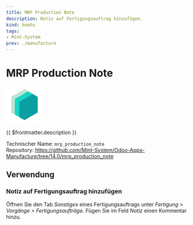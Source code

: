 ```yaml
---
title: MRP Production Note
description: Notiz auf Fertigungsauftrag hinzufügen.
kind: howto
tags:
- Mint-System
prev: ./manufacture
---
```

# MRP Production Note
![icon_oms_box](attachments/icons_odoo_mint_system.png)

{{ $frontmatter.description }}

Technischer Name: `mrp_production_note`\
Repository: <https://github.com/Mint-System/Odoo-Apps-Manufacture/tree/14.0/mrp_production_note>

## Verwendung

### Notiz auf Fertigungsauftrag hinzufügen

Öffnen Sie den Tab *Sonstiges* eines Fertigungsauftrags unter *Fertigung > Vorgänge > Fertigungsaufträge*. Fügen Sie im Feld *Notiz* einen Kommentar hinzu.
